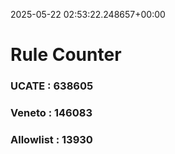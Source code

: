 2025-05-22 02:53:22.248657+00:00
# Rule Counter 
 ### UCATE : 638605

 ### Veneto : 146083

 ### Allowlist : 13930